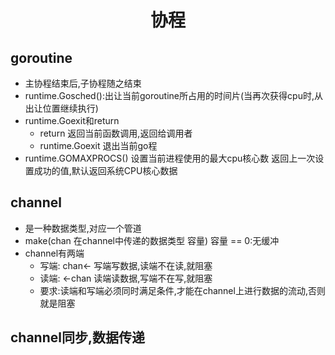 # <center>协程</center>
## __goroutine__
- 主协程结束后,子协程随之结束
- runtime.Gosched():出让当前goroutine所占用的时间片(当再次获得cpu时,从出让位置继续执行)
- runtime.Goexit和return
    - return 返回当前函数调用,返回给调用者
    - runtime.Goexit 退出当前go程
- runtime.GOMAXPROCS() 设置当前进程使用的最大cpu核心数 返回上一次设置成功的值,默认返回系统CPU核心数据

## __channel__
- 是一种数据类型,对应一个管道
- make(chan 在channel中传递的数据类型 容量) 容量 == 0:无缓冲
- channel有两端
    - 写端: chan<- 写端写数据,读端不在读,就阻塞
    - 读端: <-chan 读端读数据,写端不在写,就阻塞
    - 要求:读端和写端必须同时满足条件,才能在channel上进行数据的流动,否则就是阻塞

## __channel同步,数据传递__
